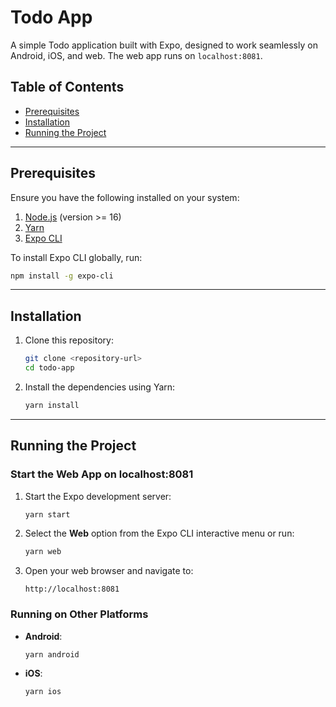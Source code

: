 # Todo App

A simple Todo application built with Expo, designed to work seamlessly on Android, iOS, and web. The web app runs on `localhost:8081`.

## Table of Contents

- [Prerequisites](#prerequisites)
- [Installation](#installation)
- [Running the Project](#running-the-project)

---

## Prerequisites

Ensure you have the following installed on your system:

1. [Node.js](https://nodejs.org/) (version >= 16)
2. [Yarn](https://yarnpkg.com/)
3. [Expo CLI](https://docs.expo.dev/get-started/installation/)

To install Expo CLI globally, run:
```bash
npm install -g expo-cli
```

---

## Installation

1. Clone this repository:
   ```bash
   git clone <repository-url>
   cd todo-app
   ```

2. Install the dependencies using Yarn:
   ```bash
   yarn install
   ```

---

## Running the Project

### Start the Web App on localhost:8081

1. Start the Expo development server:
   ```bash
   yarn start
   ```

2. Select the **Web** option from the Expo CLI interactive menu or run:
   ```bash
   yarn web
   ```

3. Open your web browser and navigate to:
   ```
   http://localhost:8081
   ```

### Running on Other Platforms

- **Android**: 
  ```bash
  yarn android
  ```

- **iOS**: 
  ```bash
  yarn ios
  ```

